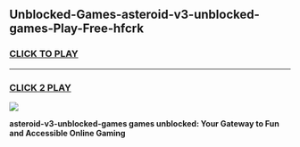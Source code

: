 
## Unblocked-Games-asteroid-v3-unblocked-games-Play-Free-hfcrk
<h3>
<a href="https://premium76.site?title=asteroid-v3-unblocked-games&ref=21A">CLICK TO PLAY</a></h3>
<hr>

<h3>
<a href="https://premium76.site?title=asteroid-v3-unblocked-games&ref=21A">CLICK 2 PLAY</a>
  
</h3>

<a href="https://premium76.site?title=asteroid-v3-unblocked-games&ref=21A"><img src="https://clearcache.store/games.png"></a>


**asteroid-v3-unblocked-games games unblocked: Your Gateway to Fun and Accessible Online Gaming**
